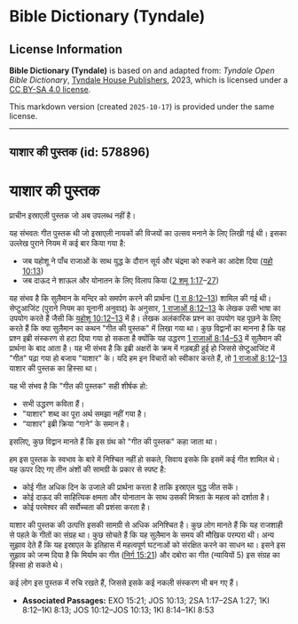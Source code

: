 # Bible Dictionary (Tyndale)

## License Information

**Bible Dictionary (Tyndale)** is based on and adapted from: _Tyndale Open Bible Dictionary_, [Tyndale House Publishers](https://tyndaleopenresources.com/), 2023, which is licensed under a [CC BY-SA 4.0 license](https://creativecommons.org/licenses/by-sa/4.0/legalcode.en).

This markdown version (created `2025-10-17`) is provided under the same license.



--------------------------------

## याशार की पुस्तक (id: 578896)

याशार की पुस्तक
===============

प्राचीन इस्राएली पुस्तक जो अब उपलब्ध नहीं है।

यह संभवतः गीत पुस्तक थी जो इस्राएली नायकों की विजयों का उत्सव मनाने के लिए लिखी गई थी। इसका उल्लेख पुराने नियम में कई बार किया गया है:

* जब यहोशू ने पाँच राजाओं के साथ युद्ध के दौरान सूर्य और चंद्रमा को रुकने का आदेश दिया ([यहो 10:13](https://ref.ly/Josh10:13))
* जब दाऊद ने शाऊल और योनातन के लिए विलाप किया ([2 शमू 1:17](https://ref.ly/2Sam1:17-2Sam1:27)–[27](https://ref.ly/2Sam1:17-2Sam1:27))

यह संभव है कि सुलैमान के मन्दिर को समर्पण करने की प्रार्थना ([1 रा 8:12–13](https://ref.ly/1Kgs8:12-1Kgs8:13)) शामिल की गई थी। सेप्टुआजिंट (पुराने नियम का यूनानी अनुवाद) के अनुसार, [1 राजाओं 8:12–13](https://ref.ly/1Kgs8:12-1Kgs8:13) के लेखक उसी भाषा का उपयोग करते हैं जैसी कि [यहोशू 10:12–13](https://ref.ly/Josh10:12-Josh10:13) में है। लेखक अलंकारिक प्रश्न का उपयोग यह पूछने के लिए करते हैं कि क्या सुलैमान का कथन "गीत की पुस्तक" में लिखा गया था। कुछ विद्वानों का मानना है कि यह प्रश्न इब्री संस्करण से हटा दिया गया हो सकता है क्योंकि यह उद्धरण [1 राजाओं 8:14–53](https://ref.ly/1Kgs8:14-1Kgs8:53) में सुलैमान की प्रार्थना के बाद आता है। यह भी संभव है कि इब्री अक्षरों के क्रम में गड़बड़ी हुई हो जिससे सेप्टुआजिंट में "गीत" पढ़ा गया हो बजाय "याशार" के। यदि हम इन विचारों को स्वीकार करते हैं, तो [1 राजाओं 8:12](https://ref.ly/1Kgs8:12-1Kgs8:13)–[13](https://ref.ly/1Kgs8:12-1Kgs8:13) याशार की पुस्तक का हिस्सा था।

यह भी संभव है कि "गीत की पुस्तक" सही शीर्षक हो:

* सभी उद्धरण कविता हैं।
* "याशार" शब्द का पूरा अर्थ समझा नहीं गया है।
* “याशार” इब्री क्रिया “गाने” के समान है।

इसलिए, कुछ विद्वान मानते हैं कि इस ग्रंथ को "गीत की पुस्तक" कहा जाता था।

हम इस पुस्तक के स्वभाव के बारे में निश्चित नहीं हो सकते, सिवाय इसके कि इसमें कई गीत शामिल थे। यह ऊपर दिए गए तीन अंशों की सामग्री के प्रकार से स्पष्ट है:

* कोई गीत अधिक दिन के उजाले की प्रार्थना करता है ताकि इस्राएल युद्ध जीत सकें।
* कोई दाऊद की साहित्यिक क्षमता और योनातान के साथ उसकी मित्रता के महत्व को दर्शाता है।
* कोई परमेश्वर की सर्वोच्चता की प्रशंसा करता है।

याशार की पुस्तक की उत्पत्ति इसकी सामग्री से अधिक अनिश्चित है। कुछ लोग मानते हैं कि यह राजशाही से पहले के गीतों का संग्रह था। कुछ सोचते हैं कि यह सुलैमान के समय की मौखिक परम्परा थी। अन्य सुझाव देते हैं कि यह इस्राएल के इतिहास में महत्वपूर्ण घटनाओं को संरक्षित करने का साधन था। इसने इस सुझाव को जन्म दिया है कि मिर्याम का गीत ([निर्ग 15:21](https://ref.ly/Exod15:21)) और दबोरा का गीत (न्यायियों 5\) इस संग्रह का हिस्सा हो सकते थे।

कई लोग इस पुस्तक में रुचि रखते हैं, जिससे इसके कई नकली संस्करण भी बन गए हैं।

* **Associated Passages:** EXO 15:21; JOS 10:13; 2SA 1:17–2SA 1:27; 1KI 8:12–1KI 8:13; JOS 10:12–JOS 10:13; 1KI 8:14–1KI 8:53

